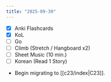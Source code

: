 ```yaml
---
title: "2025-09-30"
---
```

- [x] Anki Flashcards
- [x] KoL
- [ ] Go
- [ ] Climb (Stretch / Hangboard x2)
- [ ] Sheet Music (10 min.)
- [ ] Korean (Read 1 Story)

* Begin migrating to [[c23/index|C23]].